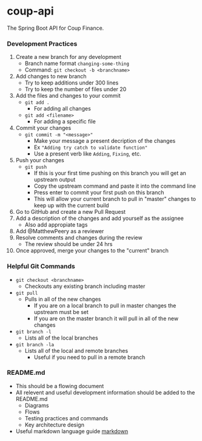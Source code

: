 # coup-api
The Spring Boot API for Coup Finance.

### Development Practices
1. Create a new branch for any development
    - Branch name format `changing-some-thing`
    - Command: `git checkout -b <branchname>` 
2. Add changes to new branch
    - Try to keep additions under 300 lines
    - Try to keep the number of files under 20
3. Add the files and changes to your commit
    - `git add .`
        - For adding all changes
    - `git add <filename>` 
        - For adding a specific file
4. Commit your changes 
    - `git commit -m "<message>"`
        - Make your message a present decription of the changes
        - Ex `"Adding try catch to validate function"`
        - Use a present verb like `Adding`, `Fixing`, etc.
5. Push your changes
    - `git push`
        - If this is your first time pushing on this branch you will get an upstream output
        - Copy the upstream command and paste it into the command line
        - Press enter to commit your first push on this branch
        - This will allow your current branch to pull in "master" changes to keep up with the current build
6. Go to GitHub and create a new Pull Request
7. Add a description of the changes and add yourself as the assignee
    - Also add appropiate tags
8. Add @MatthewPeery as a reviewer
9. Resolve comments and changes during the review
    - The review should be under 24 hrs
10.  Once approved, merge your changes to the "current" branch

### Helpful Git Commands
- `git checkout <branchname>`
    - Checkouts any existing branch including master
- `git pull`
    - Pulls in all of the new changes
       - If you are on a local branch to pull in master changes the upstream must be set
       - If you are on the master branch it will pull in all of the new changes
- `git branch -l`
    - Lists all of the local branches
- `git branch -la`
    - Lists all of the local and remote branches
        - Useful if you need to pull in a remote branch
### README.md
- This should be a flowing document
- All relevent and useful development information should be added to the README.md
    - Diagrams
    - Flows
    - Testing practices and commands
    - Key architecture design
- Useful markdown language guide [markdown](https://www.markdownguide.org/basic-syntax/)
